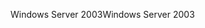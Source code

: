 <span data-ttu-id="659cc-101">Windows Server 2003</span><span class="sxs-lookup"><span data-stu-id="659cc-101">Windows Server 2003</span></span>